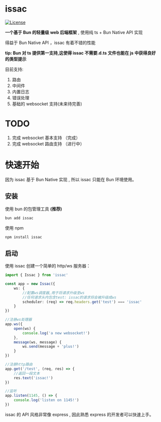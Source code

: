 # issac

[![License][1]][2]

[1]: https://img.shields.io/badge/License-MIT-brightgreen.svg
[2]: LICENSE

**一个基于 Bun 的轻量级 web 后端框架** , 使用纯 ts + Bun Native API 实现

得益于 Bun Native API ，issac 有着不错的性能

**tip: Bun 对 ts 提供第一支持,这使得 issac 不需要.d.ts 文件也能在 js 中获得良好的类型提示**

目前支持:

1. 路由
2. 中间件
3. 内置日志
4. 错误处理
5. 基础的 websocket 支持(未来待完善)

# TODO

1. 完成 websocket 基本支持 （完成）
2. 完成 websocket 路由支持 （进行中）

# 快速开始

因为 issac 基于 Bun Native 实现 , 所以 issac 只能在 Bun 环境使用。

## 安装

使用 bun 的包管理工具 **(推荐)**

```bash
bun add issac
```

使用 npm

```bash
npm install issac
```

## 启动

使用 issac 创建一个简单的 http/ws 服务器：

```typescript
import { Issac } from 'issac'

const app = new Issac({
    ws: {
        //配置ws调度器,用于将请求升级至ws
        //任何请求头内包含test: issac的请求将会被升级成ws
        scheduler: (req) => req.headers.get('test') === 'issac'
    }
})

//注册ws处理器
app.ws({
    open(ws) {
        console.log('a new websocket!')
    },
    message(ws, message) {
        ws.send(message + 'plus!')
    }
})

//注册http路由
app.get('/test', (req, res) => {
    //返回一段文本
    res.text('issac!')
})

//监听
app.listen(1145, () => {
    console.log('listen on 1145!')
})
```

issac 的 API 风格非常像 express , 因此熟悉 express 的开发者可以快速上手。
